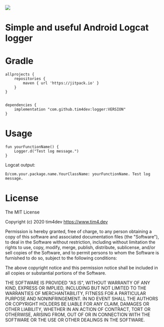 
[![](https://jitpack.io/v/tim4dev/logger.svg)](https://jitpack.io/#tim4dev/logger)

# Simple and useful Android Logcat logger

# Gradle

    allprojects {
        repositories {
    	    maven { url 'https://jitpack.io' }
    	}
    }


    dependencies {
        implementation "com.github.tim4dev:logger:VERSION"
    }    

# Usage

    fun yourFunctionName() {
        Logger.d("Test log message.")
    }

Logcat output:

    D/com.your.package.name.YourClassName: yourFunctionName. Test log message.

# License

The MIT License

Copyright (c) 2020 tim4dev https://www.tim4.dev

Permission is hereby granted, free of charge, to any person obtaining a copy
of this software and associated documentation files (the "Software"), to deal
in the Software without restriction, including without limitation the rights
to use, copy, modify, merge, publish, distribute, sublicense, and/or sell
copies of the Software, and to permit persons to whom the Software is
furnished to do so, subject to the following conditions:

The above copyright notice and this permission notice shall be included in
all copies or substantial portions of the Software.

THE SOFTWARE IS PROVIDED "AS IS", WITHOUT WARRANTY OF ANY KIND, EXPRESS OR
IMPLIED, INCLUDING BUT NOT LIMITED TO THE WARRANTIES OF MERCHANTABILITY,
FITNESS FOR A PARTICULAR PURPOSE AND NONINFRINGEMENT. IN NO EVENT SHALL THE
AUTHORS OR COPYRIGHT HOLDERS BE LIABLE FOR ANY CLAIM, DAMAGES OR OTHER
LIABILITY, WHETHER IN AN ACTION OF CONTRACT, TORT OR OTHERWISE, ARISING FROM,
OUT OF OR IN CONNECTION WITH THE SOFTWARE OR THE USE OR OTHER DEALINGS IN
THE SOFTWARE.

